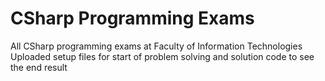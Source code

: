 # CSharp Programming Exams
 All CSharp programming exams at Faculty of Information Technologies
 Uploaded setup files for start of problem solving and solution code to see the end result
